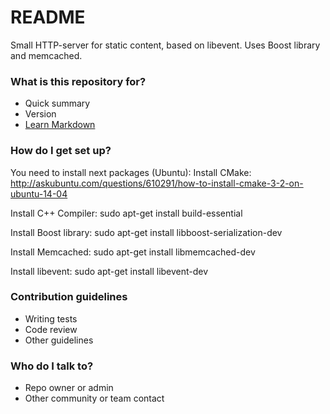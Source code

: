 # README #

Small HTTP-server for static content, based on libevent. Uses Boost library and memcached.

### What is this repository for? ###

* Quick summary
* Version
* [Learn Markdown](https://bitbucket.org/tutorials/markdowndemo)

### How do I get set up? ###

You need to install next packages (Ubuntu):
Install CMake:
http://askubuntu.com/questions/610291/how-to-install-cmake-3-2-on-ubuntu-14-04

Install C++ Compiler:
sudo apt-get install build-essential

Install Boost library:
sudo apt-get install libboost-serialization-dev

Install Memcached:
sudo apt-get install libmemcached-dev

Install libevent:
sudo apt-get install libevent-dev

### Contribution guidelines ###

* Writing tests
* Code review
* Other guidelines

### Who do I talk to? ###

* Repo owner or admin
* Other community or team contact